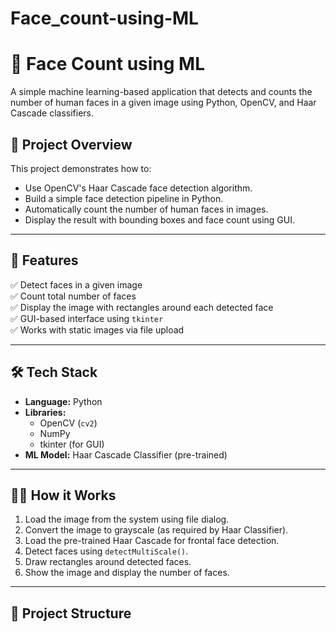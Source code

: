# Face_count-using-ML

# 👤 Face Count using ML

A simple machine learning-based application that detects and counts the number of human faces in a given image using Python, OpenCV, and Haar Cascade classifiers.

## 📸 Project Overview

This project demonstrates how to:
- Use OpenCV's Haar Cascade face detection algorithm.
- Build a simple face detection pipeline in Python.
- Automatically count the number of human faces in images.
- Display the result with bounding boxes and face count using GUI.

---

## 🚀 Features

✅ Detect faces in a given image  
✅ Count total number of faces  
✅ Display the image with rectangles around each detected face  
✅ GUI-based interface using `tkinter`  
✅ Works with static images via file upload

---

## 🛠️ Tech Stack

- **Language:** Python  
- **Libraries:**  
  - OpenCV (`cv2`)  
  - NumPy  
  - tkinter (for GUI)  
- **ML Model:** Haar Cascade Classifier (pre-trained)

---

## 🧑‍💻 How it Works

1. Load the image from the system using file dialog.
2. Convert the image to grayscale (as required by Haar Classifier).
3. Load the pre-trained Haar Cascade for frontal face detection.
4. Detect faces using `detectMultiScale()`.
5. Draw rectangles around detected faces.
6. Show the image and display the number of faces.

---

## 📂 Project Structure

